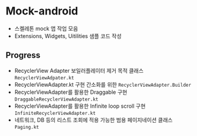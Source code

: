# Mock-android
- 스켈레톤 mock 앱 작업 모음
- Extensions, Widgets, Uitilities 샘플 코드 작성

## Progress
- RecyclerView Adapter 보일러플레이터 제거 목적 클래스 `RecyclerViewAdpater.kt`
- RecyclerViewAdapter.kt 구현 간소화를 위한 `RecyclerViewAdapter.Builder`
- RecyclerViewAdapter를 활용한 Draggable 구현 `DraggableRecyclerViewAdapter.kt`
- RecyclerViewAdapter를 활용한 Infinite loop scroll 구현 `InfiniteRecyclerViewAdapter.kt`
- 네트워크, DB 등의 리스트 조회에 적용 가능한 범용 페이지네이션 클래스 `Paging.kt`
